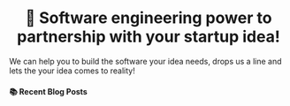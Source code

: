 <h1 align="center">🚀 Software engineering power to partnership with your startup idea!</h1>

We can help you to build the software your idea needs, drops us a line and lets the your idea comes to reality!


#### :books: Recent Blog Posts
<!-- BLOGPOSTS:START -->
<!-- BLOGPOSTS:END -->
